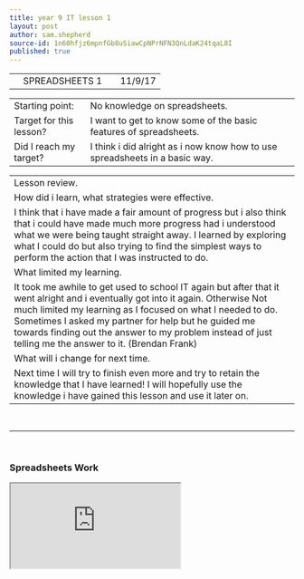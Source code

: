```yaml
---
title: year 9 IT lesson 1
layout: post
author: sam.shepherd
source-id: 1n60hfjz6mpnfGb8uSiawCpNPrNFN3QnLdaK24tqaL8I
published: true
---
```

<table>
  <tr>
    <td></td>
    <td>SPREADSHEETS 1</td>
    <td></td>
    <td>11/9/17</td>
  </tr>
</table>


<table>
  <tr>
    <td>Starting point:</td>
    <td>No knowledge on spreadsheets.</td>
  </tr>
  <tr>
    <td>Target for this lesson?</td>
    <td>I want to get to know some of the basic features of spreadsheets.</td>
  </tr>
  <tr>
    <td>Did I reach my target?</td>
    <td>I think i did alright as i now know how to use spreadsheets in a basic way.</td>
  </tr>
</table>


<table>
  <tr>
    <td>Lesson review.</td>
  </tr>
  <tr>
    <td>How did i learn, what strategies were effective.</td>
  </tr>
  <tr>
    <td>I think that i have made a fair amount of progress but i also think that i could have made much more progress had i understood what we were being taught straight away. I learned by exploring what I could do but also trying to find the simplest ways to perform the action that I was instructed to do.</td>
  </tr>
  <tr>
    <td>What limited my learning.</td>
  </tr>
  <tr>
    <td>It took me awhile to get used to school IT again but after that it went alright and i eventually got into it again. Otherwise Not much limited my learning as I focused on what I needed to do. Sometimes I asked my partner for help but he guided me towards finding out the answer to my problem instead of just telling me the answer to it. (Brendan Frank) </td>
  </tr>
  <tr>
    <td>What will i change for next time.</td>
  </tr>
  <tr>
    <td>Next time I will try to finish even more and try to retain the knowledge that I have learned! I will hopefully use the knowledge i have gained this lesson and use it later on.</td>
  </tr>
</table>

<br>
<hr>
<br>

<h3>Spreadsheets Work</h3>

<iframe src="https://docs.google.com/spreadsheets/d/e/2PACX-1vSZIA49k5ryBB85nU2yMDVfUqWywkCv9IzXZS4cSqb1dsM-nsYbOWJ00SSRu3AJnCBqnbivJFATxi0W/pubhtml?widget=true&amp;headers=false"></iframe>


